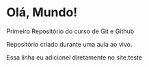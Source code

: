 # Olá, Mundo!
 Primeiro Repositório do curso de Git e Github

 Repositório criado durante uma aula ao vivo.

Essa linha eu adicionei diretamente no site.teste
